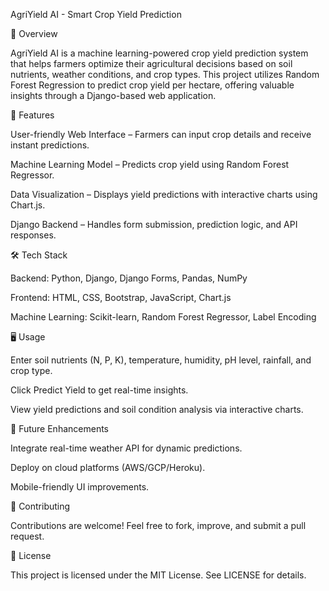 AgriYield AI - Smart Crop Yield Prediction

🌱 Overview

AgriYield AI is a machine learning-powered crop yield prediction system that helps farmers optimize their agricultural decisions based on soil nutrients, weather conditions, and crop types. This project utilizes Random Forest Regression to predict crop yield per hectare, offering valuable insights through a Django-based web application.

🚀 Features

User-friendly Web Interface – Farmers can input crop details and receive instant predictions.

Machine Learning Model – Predicts crop yield using Random Forest Regressor.

Data Visualization – Displays yield predictions with interactive charts using Chart.js.

Django Backend – Handles form submission, prediction logic, and API responses.

🛠️ Tech Stack

Backend: Python, Django, Django Forms, Pandas, NumPy

Frontend: HTML, CSS, Bootstrap, JavaScript, Chart.js

Machine Learning: Scikit-learn, Random Forest Regressor, Label Encoding


🖥️ Usage

Enter soil nutrients (N, P, K), temperature, humidity, pH level, rainfall, and crop type.

Click Predict Yield to get real-time insights.

View yield predictions and soil condition analysis via interactive charts.

🎯 Future Enhancements

Integrate real-time weather API for dynamic predictions.

Deploy on cloud platforms (AWS/GCP/Heroku).

Mobile-friendly UI improvements.

🤝 Contributing

Contributions are welcome! Feel free to fork, improve, and submit a pull request.

📜 License

This project is licensed under the MIT License. See LICENSE for details.
